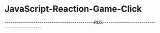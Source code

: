 # JavaScript-Reaction-Game-Click
----------------------------------------------RUS----------------------------------------------
